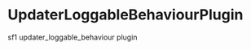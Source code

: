 UpdaterLoggableBehaviourPlugin
==============================

sf1 updater_loggable_behaviour plugin
